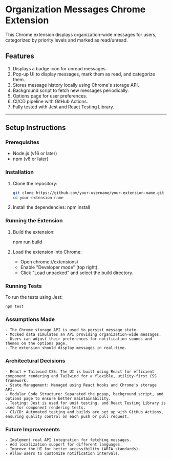 # Organization Messages Chrome Extension

This Chrome extension displays organization-wide messages for users, categorized by priority levels and marked as read/unread.

## Features
1. Displays a badge icon for unread messages.
2. Pop-up UI to display messages, mark them as read, and categorize them.
3. Stores message history locally using Chrome's storage API.
4. Background script to fetch new messages periodically.
5. Options page for user preferences.
6. CI/CD pipeline with GitHub Actions.
7. Fully tested with Jest and React Testing Library.

---

## Setup Instructions

### Prerequisites

- Node.js (v16 or later)
- npm (v6 or later)

### Installation

1. Clone the repository:
   ```bash
   git clone https://github.com/your-username/your-extension-name.git
   cd your-extension-name

2. Install the dependencies:
    npm install

### Running the Extension

1. Build the extension:

    npm run build

2. Load the extension into Chrome:

    - Open chrome://extensions/
    - Enable "Developer mode" (top right).
    - Click "Load unpacked" and select the build directory.

### Running Tests

To run the tests using Jest:

    npm test

### Assumptions Made

    - The Chrome storage API is used to persist message state.
    - Mocked data simulates an API providing organization-wide messages.
    - Users can adjust their preferences for notification sounds and themes on the options page.
    - The extension should display messages in real-time.


### Architectural Decisions

    - React + Tailwind CSS: The UI is built using React for efficient component rendering and Tailwind for a flexible, utility-first CSS framework.
    - State Management: Managed using React hooks and Chrome's storage API.
    - Modular Code Structure: Separated the popup, background script, and options page to ensure better maintainability.
    - Testing: Jest is used for unit testing, and React Testing Library is used for component rendering tests.
    - CI/CD: Automated testing and builds are set up with GitHub Actions, ensuring quality control on each push or pull request.

### Future Improvements

    - Implement real API integration for fetching messages.
    - Add localization support for different languages.
    - Improve the UI for better accessibility (ARIA standards).
    - Allow users to customize notification intervals.
